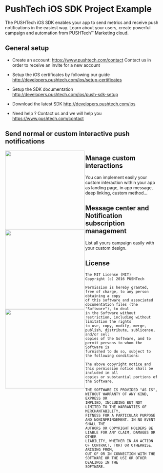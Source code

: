 # PushTech iOS SDK Project Example

The PUSHTech iOS SDK enables your app to send metrics and receive push notifications in the easiest way. 
Learn about your users, create powerful campaign and automation from PUSHTech™ Marketing cloud.
 
## General setup
- Create an account: https://www.pushtech.com/contact  Contact us in order to receive an invite for a new account

- Setup the iOS certificates by following our guide http://developers.pushtech.com/ios/setup-certificates

- Setup the SDK documentation http://developers.pushtech.com/ios/push-sdk-setup

- Download the latest SDK http://developers.pushtech.com/ios

- Need help ? Contact us and we will help you https://www.pushtech.com/contact


## Send normal or custom interactive push notifications
<a href="https://github.com/PUSHTech/iOS-sample-app/raw/develop/screens/git-preview2.jpg"><img src="https://github.com/PUSHTech/iOS-sample-app/raw/develop/screens/git-preview2.jpg" align="left" width="260" ></a>

## Manage custom interactions

You can implement easily your custom interaction within your app as landing page, in app message, deep linking, custom method...

<a href="https://github.com/PUSHTech/iOS-sample-app/raw/develop/screens/git-preview.jpg"><img src="https://github.com/PUSHTech/iOS-sample-app/raw/develop/screens/git-preview.jpg" align="left" width="260" ></a>

## Message center and Notification subscription management

List all yours campaign easily with your custom design.

<a href="https://github.com/PUSHTech/iOS-sample-app/raw/develop/screens/git-preview1.jpg"><img src="https://github.com/PUSHTech/iOS-sample-app/raw/develop/screens/git-preview1.jpg" align="left" width="260" ></a>





## License

    The MIT License (MIT)
    Copyright (c) 2016 PUSHTech
    
    Permission is hereby granted, free of charge, to any person obtaining a copy
    of this software and associated documentation files (the "Software"), to deal
    in the Software without restriction, including without limitation the rights
    to use, copy, modify, merge, publish, distribute, sublicense, and/or sell
    copies of the Software, and to permit persons to whom the Software is
    furnished to do so, subject to the following conditions:
    
    The above copyright notice and this permission notice shall be included in all
    copies or substantial portions of the Software.
    
    THE SOFTWARE IS PROVIDED "AS IS", WITHOUT WARRANTY OF ANY KIND, EXPRESS OR
    IMPLIED, INCLUDING BUT NOT LIMITED TO THE WARRANTIES OF MERCHANTABILITY,
    FITNESS FOR A PARTICULAR PURPOSE AND NONINFRINGEMENT. IN NO EVENT SHALL THE
    AUTHORS OR COPYRIGHT HOLDERS BE LIABLE FOR ANY CLAIM, DAMAGES OR OTHER
    LIABILITY, WHETHER IN AN ACTION OF CONTRACT, TORT OR OTHERWISE, ARISING FROM,
    OUT OF OR IN CONNECTION WITH THE SOFTWARE OR THE USE OR OTHER DEALINGS IN THE
    SOFTWARE.
